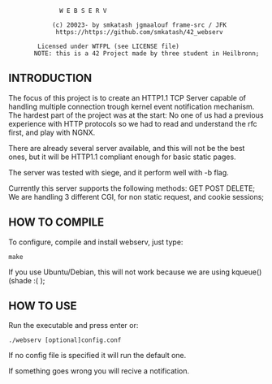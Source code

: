 
				  W E B S E R V

                (c) 20023- by smkatash jgmaalouf frame-src / JFK
                 https://https://github.com/smkatash/42_webserv

  		    Licensed under WTFPL (see LICENSE file)
           NOTE: this is a 42 Project made by three student in Heilbronn;

INTRODUCTION
------------
The focus of this project is to create an HTTP1.1 TCP Server 
capable of handling multiple connection trough kernel event notification mechanism.
The hardest part of the project was at the start:
No one of us had a previous experience with HTTP protocols 
so we had to read and understand the rfc first, and play with NGNX.

There are already several server available, and this will not be the best ones,
but it will be HTTP1.1 compliant enough for basic static pages.

The server was tested with siege, and it perform well with -b flag.

Currently this server supports the following methods:
GET POST DELETE;
We are handling 3 different CGI, for non static request, and cookie sessions;


HOW TO COMPILE
--------------
To configure, compile and install webserv, just type:

```
make
```
If you use Ubuntu/Debian, this will not work because we are using kqueue() (shade :( );

HOW TO USE
----------
Run the executable and press enter or: 
```
./webserv [optional]config.conf
```
If no config file is specified it will run the default one.

If something goes wrong you will recive a notification.

